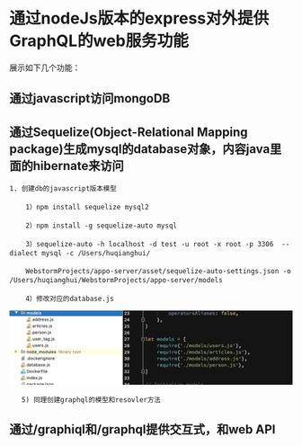# 通过nodeJs版本的express对外提供GraphQL的web服务功能

展示如下几个功能：

## 通过javascript访问mongoDB

## 通过Sequelize(Object-Relational Mapping package)生成mysql的database对象，内容java里面的hibernate来访问

    1. 创建db的javascript版本模型
       
        1）npm install sequelize mysql2
       
        2）npm install -g sequelize-auto mysql
       
        3）sequelize-auto -h localhost -d test -u root -x root -p 3306  --dialect mysql -c /Users/huqianghui/
        
        WebstormProjects/appo-server/asset/sequelize-auto-settings.json -o /Users/huqianghui/WebstormProjects/appo-server/models
       
        4）修改对应的database.js

![model](./pics/models.png)

       5) 同理创建graphql的模型和resovler方法

## 通过/graphiql和/graphql提供交互式，和web API